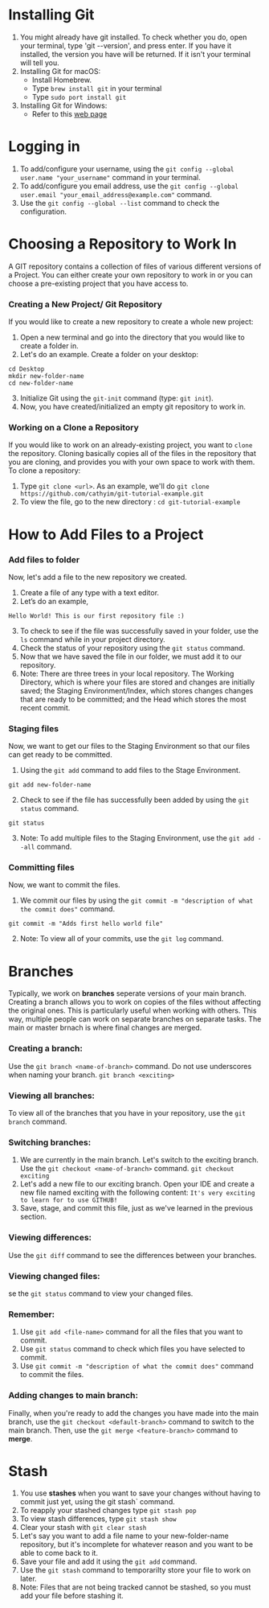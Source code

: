 
# Installing Git
  1) You might already have git installed. To check whether you do, open your terminal, type 'git --version', and press enter. If you have it installed, 
    the version you have will be returned. If it isn't your terminal will tell you. 
  2) Installing Git for macOS:
        - Install Homebrew.
        - Type `brew install git` in your terminal
        - Type `sudo port install git`
  3) Installing Git for Windows:
        - Refer to this [web page](https://git-scm.com/download/win)
# Logging in
  1) To add/configure your username, using the `git config --global user.name "your_username"` command in your terminal. 
  2) To add/configure you email address, use the `git config --global user.email "your_email_address@example.com"` command.
  3) Use the `git config --global --list` command to check the configuration. 
# Choosing a Repository to Work In
A GIT repository contains a collection of files of various different versions of a Project. You can either create your own repository to work in or you can choose a pre-existing project that you have access to.

### Creating a New Project/ Git Repository
If you would like to create a new repository to create a whole new project:
  1) Open a new terminal and go into the directory that you would like to create a folder in.
  2) Let's do an example. Create a folder on your desktop:
  ```
  cd Desktop
  mkdir new-folder-name
  cd new-folder-name
  ```
  3) Initialize Git using the `git-init` command (type: `git init`).
  4) Now, you have created/initialized an empty git repository to work in.

### Working on a Clone a Repository
If you would like to work on an already-existing project, you want to `clone` the repository. Cloning basically copies all of the files in the repository that you are cloning, and provides you with your own space to work with them. To clone a repository:
  1) Type `git clone <url>`. As an example, we'll do `git clone https://github.com/cathyim/git-tutorial-example.git`
  2) To view the file, go to the new directory : `cd git-tutorial-example`

# How to Add Files to a Project
### Add files to folder
Now, let's add a file to the new repository we created.
  1) Create a file of any type with a text editor. 
  2) Let’s do an example, 
```
Hello World! This is our first repository file :)
```
  3) To check to see if the file was successfully saved in your folder, use the `ls` command while in your project directory.
  4) Check the status of your repository using the `git status` command.
  5) Now that we have saved the file in our folder, we must add it to our repository.
  6) Note: There are three trees in your local repository. The Working Directory, which is where your files are stored and changes are initially saved; the Staging Environment/Index, which stores changes changes that are ready to be committed; and the Head which stores the most recent commit. 
### Staging files
Now, we want to get our files to the Staging Environment so that our files can get ready to be committed.
  1) Using the `git add` command to add files to the Stage Environment. 
  ```
  git add new-folder-name
  ```
  2) Check to see if the file has successfully been added by using the `git status` command.
  ```
  git status
  ```
  3) Note: To add multiple files to the Staging Environment, use the `git add --all` command. 
### Committing files
Now, we want to commit the files.
  1) We commit our files by using the `git commit -m "description of what the commit does"` command.
  ```
  git commit -m "Adds first hello world file"
  ```
  2) Note: To view all of your commits, use the `git log` command.

# Branches
Typically, we work on **branches** seperate versions of your main branch. Creating a branch allows you to work on copies of the files without affecting the original ones. This is particularly useful when working with others. This way, multiple people can work on separate branches on separate tasks. The main or master brnach is where final changes are merged. 
### Creating a branch:
Use the `git branch <name-of-branch>` command. Do not use underscores when naming your branch.
          ```
          git branch <exciting>
          ```
### Viewing all branches:
To view all of the branches that you have in your repository, use the `git branch` command.
### Switching branches:
  1) We are currently in the main branch. Let's switch to the exciting branch. Use the `git checkout <name-of-branch>` command.
          ```
          git checkout exciting
          ```
  2) Let's add a new file to our exciting branch. Open your IDE and create a new file named exciting with the following content:
          ```
          It's very exciting to learn for to use GITHUB!
          ```
  3) Save, stage, and commit this file, just as we've learned in the previous section.
### Viewing differences: 
Use the `git diff` command to see the differences between your branches. 
### Viewing changed files:
se the `git status` command to view your changed files.
### Remember:
  1) Use `git add <file-name>` command for all the files that you want to commit. 
  2) Use `git status` command to check which files you have selected to commit. 
  3) Use `git commit -m "description of what the commit does"` command to commit the files.
### Adding changes to main branch:
Finally, when you're ready to add the changes you have made into the main branch, use the `git checkout <default-branch>` command to switch to the main branch. Then, use the `git merge <feature-branch>` command to **merge**.
# Stash
  1) You use **stashes** when you want to save your changes without having to commit just yet, using the git stash` command.
  2) To reapply your stashed changes type `git stash pop`
  3) To view stash differences, type `git stash show`
  4) Clear your stash with `git clear stash`
  5) Let's say you want to add a file name to your new-folder-name repository, but it's incomplete for whatever reason and you want to be able to come back to it.
  6) Save your file and add it using the `git add` command.
  7) Use the `git stash` command to temporarilty store your file to work on later. 
  8) Note: Files that are not being tracked cannot be stashed, so you must add your file before stashing it.


